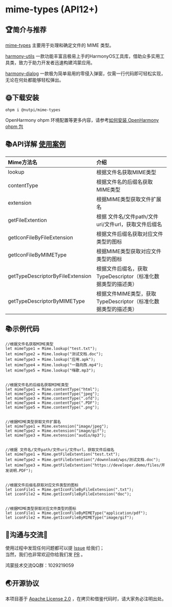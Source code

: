 # mime-types (API12+)

## 🏆简介与推荐

[mime-types](https://ohpm.openharmony.cn/#/cn/detail/@nutpi%2Fmime-types)
主要用于处理和确定文件的 MIME 类型。

[harmony-utils](https://ohpm.openharmony.cn/#/cn/detail/@pura%2Fharmony-utils)
一款功能丰富且极易上手的HarmonyOS工具库，借助众多实用工具类，致力于助力开发者迅速构建鸿蒙应用。

[harmony-dialog](https://ohpm.openharmony.cn/#/cn/detail/@pura%2Fharmony-dialog)
一款极为简单易用的零侵入弹窗，仅需一行代码即可轻松实现，无论在何处都能够轻松弹出。

## 🌞下载安装

`ohpm i @nutpi/mime-types`

OpenHarmony ohpm
环境配置等更多内容，请参考[如何安装 OpenHarmony ohpm 包](https://ohpm.openharmony.cn/#/cn/help/downloadandinstall)
<br>

## 📚API详解 [使用案例](https://gitee.com/tongyuyan/harmony-utils/blob/master/entry/src/main/ets/pages/plug/MimeTypesPage.ets)

| Mime方法名                          | 介绍                                       |
|:---------------------------------|:-----------------------------------------|
| lookup                           | 根据文件名获取MIME类型                            |
| contentType                      | 根据文件名的后缀名获取MIME类型                        |
| extension                        | 根据MIME类型获取文件扩展名                          |
| getFileExtention                 | 根据 文件名/文件path/文件uri/文件url，获取文件后缀名        |
| getIconFileByFileExtension       | 根据文件后缀名获取对应文件类型的图标                       |
| getIconFileByMIMEType            | 根据MIME类型获取对应文件类型的图标                      |
| getTypeDescriptorByFileExtension | 根据文件后缀名，获取TypeDescriptor（标准化数据类型的描述类）    |
| getTypeDescriptorByMIMEType      | 根据文件MIME类型，获取TypeDescriptor（标准化数据类型的描述类） |

## 📚示例代码

```
//根据文件名获取MIME类型
let mimeType1 = Mime.lookup("test.txt");
let mimeType2 = Mime.lookup("测试文档.doc");
let mimeType3 = Mime.lookup("应用.apk");
let mimeType4 = Mime.lookup("一路向西.mp4");
let mimeType5 = Mime.lookup("嗨歌.mp3");


//根据文件名的后缀名获取MIME类型
let mimeType1 = Mime.contentType("html");
let mimeType2 = Mime.contentType("jpeg");
let mimeType3 = Mime.contentType(".ofd");
let mimeType4 = Mime.contentType(".PDF");
let mimeType5 = Mime.contentType(".png");


//根据MIME类型获取文件扩展名
let mimeType1 = Mime.extension("image/jpeg");
let mimeType2 = Mime.extension("image/gif");
let mimeType3 = Mime.extension("audio/mp3");


//根据 文件名/文件path/文件uri/文件url，获取文件后缀名
let mimeType1 = Mime.getFileExtention("test.txt");
let mimeType2 = Mime.getFileExtention("/downnload/wps/测试文档.doc");
let mimeType3 = Mime.getFileExtention("https://developer.demo/files/开发说明.PDF");


//根据文件后缀名获取对应文件类型的图标
let iconFile1 = Mime.getIconFileByFileExtension(".txt");
let iconFile2 = Mime.getIconFileByFileExtension("doc");


//根据MIME类型获取对应文件类型的图标
let iconFile1 = Mime.getIconFileByMIMEType("application/pdf");
let iconFile2 = Mime.getIconFileByMIMEType("image/gif");
```


## 🍎沟通与交流🙏

使用过程中发现任何问题都可以提 [Issue](https://gitee.com/tongyuyan/harmony-utils/issues) 给我们；   
当然，我们也非常欢迎你给我们发 [PR](https://gitee.com/tongyuyan/harmony-utils/pulls) 。

鸿蒙技术交流QQ群：1029219059

## 🌏开源协议

本项目基于 [Apache License 2.0](https://www.apache.org/licenses/LICENSE-2.0.html) ，在拷贝和借鉴代码时，请大家务必注明出处。
